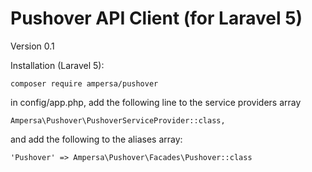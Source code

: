 # Pushover API Client (for Laravel 5)

Version 0.1

Installation (Laravel 5):
```
composer require ampersa/pushover
```

in config/app.php, add the following line to the service providers array
```
Ampersa\Pushover\PushoverServiceProvider::class,
```

and add the following to the aliases array:
```
'Pushover' => Ampersa\Pushover\Facades\Pushover::class
```